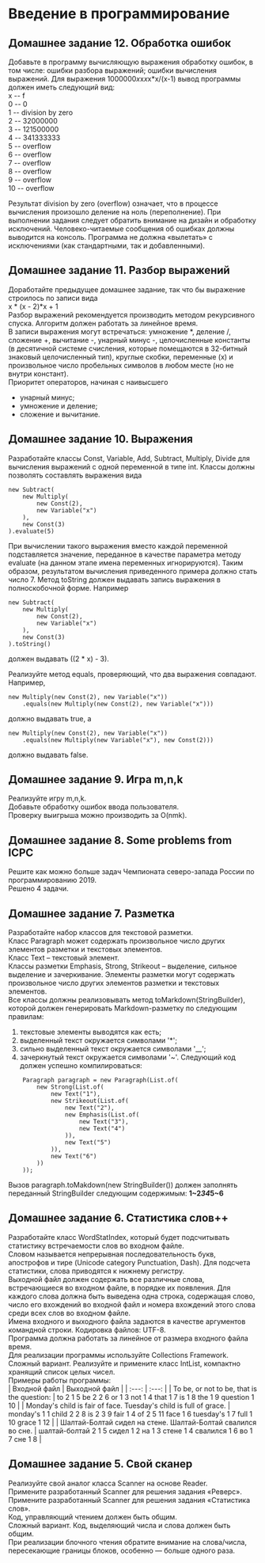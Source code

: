# Введение в программирование
## Домашнее задание 12. Обработка ошибок
Добавьте в программу вычисляющую выражения обработку ошибок, в том числе:
ошибки разбора выражений;
ошибки вычисления выражений.
Для выражения 1000000*x*x*x*x*x/(x-1) вывод программы должен иметь следующий вид:  
x   --   f  
0   --   0  
1   --   division by zero  
2  --    32000000  
3   --   121500000  
4   --   341333333  
5   --   overflow  
6   --   overflow  
7   --   overflow  
8  --    overflow  
9  --    overflow  
10  --   overflow  
            
Результат division by zero (overflow) означает, что в процессе вычисления произошло деление на ноль (переполнение).
При выполнении задания следует обратить внимание на дизайн и обработку исключений.
Человеко-читаемые сообщения об ошибках должны выводится на консоль.
Программа не должна «вылетать» с исключениями (как стандартными, так и добавленными).

## Домашнее задание 11. Разбор выражений
Доработайте предыдущее домашнее задание, так что бы выражение строилось по записи вида  
x * (x - 2)*x + 1  
Разбор выражений рекомендуется производить методом рекурсивного спуска. Алгоритм должен работать за линейное время.  
В записи выражения могут встречаться: умножение *, деление /, сложение +, вычитание -, унарный минус -, целочисленные константы (в десятичной системе счисления, которые помещаются в 32-битный знаковый целочисленный тип), круглые скобки, переменные (x) и произвольное число пробельных символов в любом месте (но не внутри констант).  
Приоритет операторов, начиная с наивысшего
* унарный минус;
* умножение и деление;
* сложение и вычитание.

## Домашнее задание 10. Выражения
Разработайте классы Const, Variable, Add, Subtract, Multiply, Divide для вычисления выражений с одной переменной в типе int.
Классы должны позволять составлять выражения вида
```
new Subtract(
    new Multiply(
        new Const(2),
        new Variable("x")
    ),
    new Const(3)
).evaluate(5)
```
            
При вычислении такого выражения вместо каждой переменной подставляется значение, переданное в качестве параметра методу evaluate (на данном этапе имена переменных игнорируются). Таким образом, результатом вычисления приведенного примера должно стать число 7.
Метод toString должен выдавать запись выражения в полноскобочной форме. Например

```
new Subtract(
    new Multiply(
        new Const(2),
        new Variable("x")
    ),
    new Const(3)
).toString()
```

должен выдавать ((2 * x) - 3).

Реализуйте метод equals, проверяющий, что два выражения совпадают. Например,
```
new Multiply(new Const(2), new Variable("x"))
    .equals(new Multiply(new Const(2), new Variable("x")))
```

должно выдавать true, а

```
new Multiply(new Const(2), new Variable("x"))
    .equals(new Multiply(new Variable("x"), new Const(2)))
```
должно выдавать false.

## Домашнее задание 9. Игра m,n,k
Реализуйте игру m,n,k.  
Добавьте обработку ошибок ввода пользователя.  
Проверку выигрыша можно производить за O(nmk).  

## Домашнее задание 8. Some problems from ICPC
Решите как можно больше задач Чемпионата северо-запада России по программированию 2019.  
Решено 4 задачи.

## Домашнее задание 7. Разметка
Разработайте набор классов для текстовой разметки.  
Класс Paragraph может содержать произвольное число других элементов разметки и текстовых элементов.  
Класс Text – текстовый элемент.  
Классы разметки Emphasis, Strong, Strikeout – выделение, сильное выделение и зачеркивание. Элементы разметки могут содержать произвольное число других элементов разметки и текстовых элементов.  
Все классы должны реализовывать метод toMarkdown(StringBuilder), которой должен генерировать Markdown-разметку по следующим правилам:
1) текстовые элементы выводятся как есть;
2) выделенный текст окружается символами '*';
3) сильно выделенный текст окружается символами '__';
4) зачеркнутый текст окружается символами '~'.
Следующий код должен успешно компилироваться:
```
    Paragraph paragraph = new Paragraph(List.of(
        new Strong(List.of(
            new Text("1"),
            new Strikeout(List.of(
                new Text("2"),
                new Emphasis(List.of(
                    new Text("3"),
                    new Text("4")
                )),
                new Text("5")
            )),
            new Text("6")
        ))
    ));
   ```
   
Вызов paragraph.toMakdown(new StringBuilder()) должен заполнять переданный StringBuilder следующим содержимым:
    __1~2*34*5~6__
    
    
## Домашнее задание 6. Статистика слов++

Разработайте класс WordStatIndex, который будет подсчитывать статистику встречаемости слов во входном файле.  
Словом называется непрерывная последовательность букв, апострофов и тире (Unicode category Punctuation, Dash). Для подсчета статистики, слова приводятся к нижнему регистру.  
Выходной файл должен содержать все различные слова, встречающиеся во входном файле, в порядке их появления. Для каждого слова должна быть выведена одна строка, содержащая слово,   число его вхождений во входной файл и номера вхождений этого слова среди всех слов во входном файле.  
Имена входного и выходного файла задаются в качестве аргументов командной строки. Кодировка файлов: UTF-8.  
Программа должна работать за линейное от размера входного файла время.  
Для реализации программы используйте Collections Framework.  
Сложный вариант. Реализуйте и примените класс IntList, компактно хранящий список целых чисел.  
Примеры работы программы:  
| Входной файл | Выходной файл | 
| :---: | :---: | 
| To be, or not to be, that is the question: | to 2 1 5 be 2 2 6 or 1 3 not 1 4 that 1 7 is 1 8 the 1 9 question 1 10 | 
| Monday's child is fair of face. Tuesday's child is full of grace. |     monday's 1 1 child 2 2 8 is 2 3 9 fair 1 4 of 2 5 11 face 1 6 tuesday's 1 7 full 1 10 grace 1 12 |
|  Шалтай-Болтай сидел на стене. Шалтай-Болтай свалился во сне. |     шалтай-болтай 2 1 5 сидел 1 2 на 1 3 стене 1 4 свалился 1 6 во 1 7 сне 1 8 |

    
## Домашнее задание 5. Свой сканер
Реализуйте свой аналог класса Scanner на основе Reader.  
Примените разработанный Scanner для решения задания «Реверс».  
Примените разработанный Scanner для решения задания «Статистика слов».  
Код, управляющий чтением должен быть общим.  
Сложный вариант. Код, выделяющий числа и слова должен быть общим.  
При реализации блочного чтения обратите внимание на слова/числа, пересекающие границы блоков, особенно — больше одного раза.  

   
